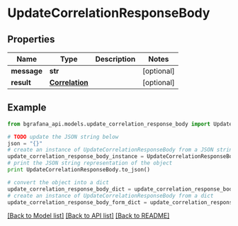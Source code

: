 # UpdateCorrelationResponseBody


## Properties
Name | Type | Description | Notes
------------ | ------------- | ------------- | -------------
**message** | **str** |  | [optional] 
**result** | [**Correlation**](Correlation.md) |  | [optional] 

## Example

```python
from bgrafana_api.models.update_correlation_response_body import UpdateCorrelationResponseBody

# TODO update the JSON string below
json = "{}"
# create an instance of UpdateCorrelationResponseBody from a JSON string
update_correlation_response_body_instance = UpdateCorrelationResponseBody.from_json(json)
# print the JSON string representation of the object
print UpdateCorrelationResponseBody.to_json()

# convert the object into a dict
update_correlation_response_body_dict = update_correlation_response_body_instance.to_dict()
# create an instance of UpdateCorrelationResponseBody from a dict
update_correlation_response_body_form_dict = update_correlation_response_body.from_dict(update_correlation_response_body_dict)
```
[[Back to Model list]](../README.md#documentation-for-models) [[Back to API list]](../README.md#documentation-for-api-endpoints) [[Back to README]](../README.md)


